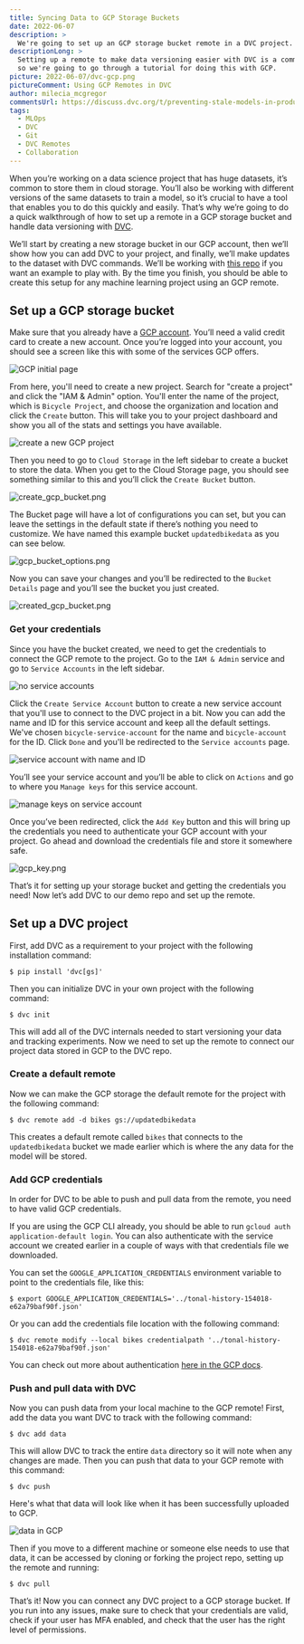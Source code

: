 ```yaml
---
title: Syncing Data to GCP Storage Buckets
date: 2022-06-07
description: >
  We're going to set up an GCP storage bucket remote in a DVC project.
descriptionLong: >
  Setting up a remote to make data versioning easier with DVC is a common need
  so we're going to go through a tutorial for doing this with GCP.
picture: 2022-06-07/dvc-gcp.png
pictureComment: Using GCP Remotes in DVC
author: milecia_mcgregor
commentsUrl: https://discuss.dvc.org/t/preventing-stale-models-in-production/1137
tags:
  - MLOps
  - DVC
  - Git
  - DVC Remotes
  - Collaboration
---
```


When you’re working on a data science project that has huge datasets, it’s
common to store them in cloud storage. You’ll also be working with different
versions of the same datasets to train a model, so it’s crucial to have a tool
that enables you to do this quickly and easily. That’s why we’re going to do a
quick walkthrough of how to set up a remote in a GCP storage bucket and handle
data versioning with [DVC](https://dvc.org/doc).

We’ll start by creating a new storage bucket in our GCP account, then we’ll show
how you can add DVC to your project, and finally, we’ll make updates to the
dataset with DVC commands. We’ll be working with
[this repo](https://github.com/iterative/stale-model-example) if you want an
example to play with. By the time you finish, you should be able to create this
setup for any machine learning project using an GCP remote.

## Set up a GCP storage bucket

Make sure that you already have a
[GCP account](https://console.cloud.google.com). You’ll need a valid credit card
to create a new account. Once you’re logged into your account, you should see a
screen like this with some of the services GCP offers.

![GCP initial page](/uploads/images/2022-06-07/gcp_initial_page.png)

From here, you'll need to create a new project. Search for "create a project"
and click the "IAM & Admin" option. You'll enter the name of the project, which
is `Bicycle Project`, and choose the organization and location and click the
`Create` button. This will take you to your project dashboard and show you all
of the stats and settings you have available.

![create a new GCP project](/uploads/images/2022-06-07/gcp_new_project.png)

Then you need to go to `Cloud Storage` in the left sidebar to create a bucket to
store the data. When you get to the Cloud Storage page, you should see something
similar to this and you’ll click the `Create Bucket` button.

![create_gcp_bucket.png](/uploads/images/2022-06-07/create_gcp_bucket.png)

The Bucket page will have a lot of configurations you can set, but you can leave
the settings in the default state if there’s nothing you need to customize. We
have named this example bucket `updatedbikedata` as you can see below.

![gcp_bucket_options.png](/uploads/images/2022-06-07/gcp_bucket_options.png)

Now you can save your changes and you’ll be redirected to the `Bucket Details`
page and you’ll see the bucket you just created.

![created_gcp_bucket.png](/uploads/images/2022-06-07/created_gcp_bucket.png)

### Get your credentials

Since you have the bucket created, we need to get the credentials to connect the
GCP remote to the project. Go to the `IAM & Admin` service and go to
`Service Accounts` in the left sidebar.

![no service accounts](/uploads/images/2022-06-07/gcp_empty_service_account.png)

Click the `Create Service Account` button to create a new service account that
you'll use to connect to the DVC project in a bit. Now you can add the name and
ID for this service account and keep all the default settings. We've chosen
`bicycle-service-account` for the name and `bicycle-account` for the ID. Click
`Done` and you'll be redirected to the `Service accounts` page.

![service account with name and ID](/uploads/images/2022-06-07/gcp_create_service_account.png)

You’ll see your service account and you’ll be able to click on `Actions` and go
to where you `Manage keys` for this service account.

![manage keys on service account](/uploads/images/2022-06-07/gcp_service_account.png)

Once you’ve been redirected, click the `Add Key` button and this will bring up
the credentials you need to authenticate your GCP account with your project. Go
ahead and download the credentials file and store it somewhere safe.

![gcp_key.png](/uploads/images/2022-06-07/gcp_key.png)

That’s it for setting up your storage bucket and getting the credentials you
need! Now let’s add DVC to our demo repo and set up the remote.

## Set up a DVC project

First, add DVC as a requirement to your project with the following installation
command:

`$ pip install 'dvc[gs]'`

Then you can initialize DVC in your own project with the following command:

`$ dvc init`

This will add all of the DVC internals needed to start versioning your data and
tracking experiments. Now we need to set up the remote to connect our project
data stored in GCP to the DVC repo.

### Create a default remote

Now we can make the GCP storage the default remote for the project with the
following command:

`$ dvc remote add -d bikes gs://updatedbikedata`

This creates a default remote called `bikes` that connects to the
`updatedbikedata` bucket we made earlier which is where the any data for the
model will be stored.

### Add GCP credentials

In order for DVC to be able to push and pull data from the remote, you need to
have valid GCP credentials.

If you are using the GCP CLI already, you should be able to run
`gcloud auth application-default login`. You can also authenticate with the
service account we created earlier in a couple of ways with that credentials
file we downloaded.

You can set the `GOOGLE_APPLICATION_CREDENTIALS` environment variable to point
to the credentials file, like this:

```dvc
$ export GOOGLE_APPLICATION_CREDENTIALS='../tonal-history-154018-e62a79baf90f.json'
```

Or you can add the credentials file location with the following command:

```dvc
$ dvc remote modify --local bikes credentialpath '../tonal-history-154018-e62a79baf90f.json'
```

You can check out more about authentication
[here in the GCP docs](https://cloud.google.com/sdk/docs/authorizing).

### Push and pull data with DVC

Now you can push data from your local machine to the GCP remote! First, add the
data you want DVC to track with the following command:

`$ dvc add data`

This will allow DVC to track the entire `data` directory so it will note when
any changes are made. Then you can push that data to your GCP remote with this
command:

`$ dvc push`

Here's what that data will look like when it has been successfully uploaded to
GCP.

![data in GCP](/uploads/images/2022-06-07/data_in_gcp.png)

Then if you move to a different machine or someone else needs to use that data,
it can be accessed by cloning or forking the project repo, setting up the
remote and running:

`$ dvc pull`

That’s it! Now you can connect any DVC project to a GCP storage bucket. If you
run into any issues, make sure to check that your credentials are valid, check
if your user has MFA enabled, and check that the user has the right level of
permissions.
